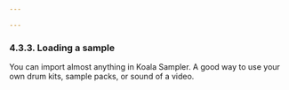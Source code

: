 ```yaml
---

---
```


### 4.3.3. Loading a sample

You can import almost anything in Koala Sampler. A good way to use your own drum kits, sample packs, or sound of a
video.
